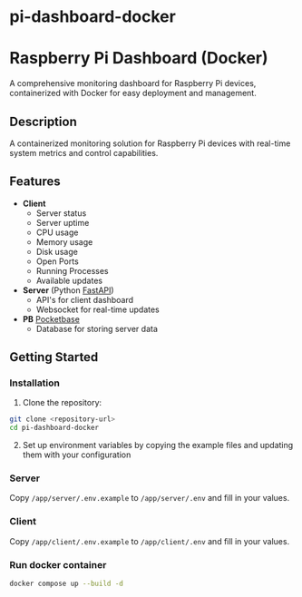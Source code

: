 # pi-dashboard-docker

# Raspberry Pi Dashboard (Docker)

A comprehensive monitoring dashboard for Raspberry Pi devices, containerized with Docker for easy deployment and management.

## Description

A containerized monitoring solution for Raspberry Pi devices with real-time system metrics and control capabilities.

## Features

- **Client**
  - Server status
  - Server uptime
  - CPU usage
  - Memory usage
  - Disk usage
  - Open Ports
  - Running Processes
  - Available updates
- **Server** (Python [FastAPI](https://fastapi.tiangolo.com/))
  - API's for client dashboard
  - Websocket for real-time updates
- **PB** [Pocketbase](https://pocketbase.io)
  - Database for storing server data

## Getting Started

### Installation

1. Clone the repository:
```bash
git clone <repository-url>
cd pi-dashboard-docker
```

2. Set up environment variables by copying the example files and updating them with your configuration

### Server

Copy `/app/server/.env.example` to `/app/server/.env` and fill in your values.

### Client

Copy `/app/client/.env.example` to `/app/client/.env` and fill in your values.

### Run docker container

```bash
docker compose up --build -d
```
